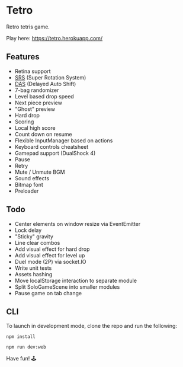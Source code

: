 # Tetro

Retro tetris game.

Play here: https://tetro.herokuapp.com/

## Features

- Retina support
- [SRS](http://tetris.wikia.com/wiki/SRS) (Super Rotation System)
- [DAS](http://tetris.wikia.com/wiki/DAS) (Delayed Auto Shift)
- 7-bag randomizer
- Level based drop speed
- Next piece preview
- "Ghost" preview
- Hard drop
- Scoring
- Local high score
- Count down on resume
- Flexible InputManager based on actions
- Keyboard controls cheatsheet
- Gamepad support (DualShock 4)
- Pause
- Retry
- Mute / Unmute BGM
- Sound effects
- Bitmap font
- Preloader

## Todo

- Center elements on window resize via EventEmitter
- Lock delay
- "Sticky" gravity
- Line clear combos
- Add visual effect for hard drop
- Add visual effect for level up
- Duel mode (2P) via socket.IO
- Write unit tests
- Assets hashing
- Move localStorage interaction to separate module
- Split SoloGameScene into smaller modules
- Pause game on tab change

## CLI

To launch in development mode, clone the repo and run the following:

```
npm install
```

```
npm run dev:web
```

Have fun! 🕹
